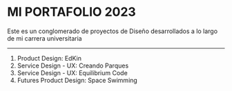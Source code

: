 # MI PORTAFOLIO 2023
Este es un conglomerado de proyectos de Diseño desarrollados a lo largo de mi carrera universitaria

---------------------------------
1. Product Design: EdKin
2. Service Design - UX: Creando Parques 
3. Service Design - UX: Equilibrium Code
4.  Futures Product Design: Space Swimming